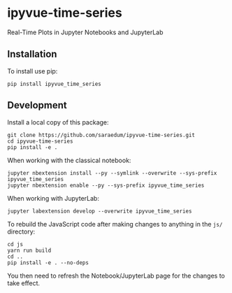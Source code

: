 ipyvue-time-series
==================

Real-Time Plots in Jupyter Notebooks and JupyterLab

Installation
------------

To install use pip:

    pip install ipyvue_time_series

Development
-----------

Install a local copy of this package:

    git clone https://github.com/saraedum/ipyvue-time-series.git
    cd ipyvue-time-series
    pip install -e .

When working with the classical notebook:

    jupyter nbextension install --py --symlink --overwrite --sys-prefix ipyvue_time_series
    jupyter nbextension enable --py --sys-prefix ipyvue_time_series

When working with JupyterLab:

    jupyter labextension develop --overwrite ipyvue_time_series

To rebuild the JavaScript code after making changes to anything in the `js/`
directory:

    cd js
    yarn run build
    cd ..
    pip install -e . --no-deps

You then need to refresh the Notebook/JupyterLab page for the changes to take effect.
